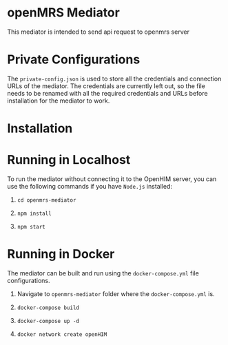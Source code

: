 # openMRS Mediator
This mediator is intended to send api request to openmrs server

# Private Configurations
The `private-config.json` is used to store all the credentials and connection URLs of the mediator. The credentials are currently left out, so the file needs to be renamed with all the required credentials and URLs before installation for the mediator to work.

# Installation


# Running in Localhost

To run the mediator without connecting it to the OpenHIM server, you can use the following commands if you have `Node.js` installed:

1. `cd openmrs-mediator`

2. `npm install`

3. `npm start`

# Running in Docker

The mediator can be built and run using the `docker-compose.yml` file configurations.

1. Navigate to `openmrs-mediator` folder where the  `docker-compose.yml` is.

2. `docker-compose build`

3. `docker-compose up -d`

4. `docker network create openHIM`


